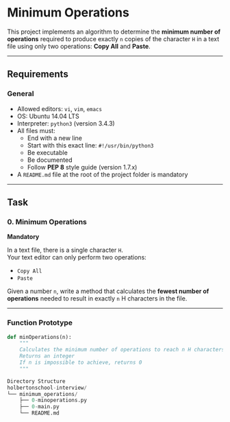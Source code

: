 # Minimum Operations

This project implements an algorithm to determine the **minimum number of operations** required to produce exactly `n` copies of the character `H` in a text file using only two operations: **Copy All** and **Paste**.

---

## Requirements

### General

- Allowed editors: `vi`, `vim`, `emacs`
- OS: Ubuntu 14.04 LTS
- Interpreter: `python3` (version 3.4.3)
- All files must:
  - End with a new line
  - Start with this exact line: `#!/usr/bin/python3`
  - Be executable
  - Be documented
  - Follow **PEP 8** style guide (version 1.7.x)
- A `README.md` file at the root of the project folder is mandatory

---

## Task

### 0. Minimum Operations

**Mandatory**

In a text file, there is a single character `H`.  
Your text editor can only perform two operations:

- `Copy All`
- `Paste`

Given a number `n`, write a method that calculates the **fewest number of operations** needed to result in exactly `n` H characters in the file.

---

### Function Prototype

````python
def minOperations(n):
    """
    Calculates the minimum number of operations to reach n H characters
    Returns an integer
    If n is impossible to achieve, returns 0
    """

Directory Structure
holbertonschool-interview/
└── minimum_operations/
    ├── 0-minoperations.py
    ├── 0-main.py
    └── README.md
